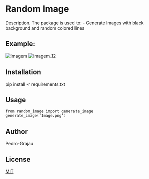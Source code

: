 # Random Image

Description. 
The package is used to:
	- Generate Images with black background and random colored lines

## Example:

![Imagem](https://user-images.githubusercontent.com/84031272/157857028-d9ae255b-0ac3-4924-be1b-6ed2ad0ac0bf.png)
![Imagem_12](https://user-images.githubusercontent.com/84031272/157857077-225fcc8f-4c7e-44ba-a990-de47449e4b05.png)

## Installation

pip install -r requirements.txt

## Usage

```
from random_image import generate_image
generate_image('Image.png')
```

## Author
Pedro-Grajau

## License
[MIT](https://choosealicense.com/licenses/mit/)
